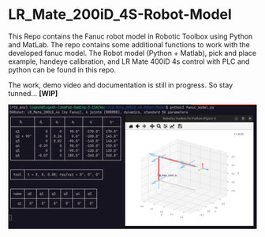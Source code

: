 # LR_Mate_200iD_4S-Robot-Model

This Repo contains the Fanuc robot model in Robotic Toolbox using Python and MatLab. The repo contains some additional functions to work with the developed fanuc model.
The Robot model (Python + Matlab), pick and place example, handeye calibration, and LR Mate 400iD 4s control with PLC and python can be found in this repo.

The work, demo video and documentation is still in progress. So stay tunned... **[WIP]**

![python_demo](./images/python_demo.png "Python model demo")